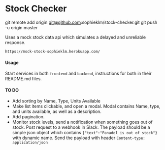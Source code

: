 # Stock Checker

git remote add origin git@github.com:sophieklm/stock-checker.git
git push -u origin master

Uses a mock stock data api which simulates a delayed and unreliable response.

`https://mock-stock-sophieklm.herokuapp.com/`

#### Usage

Start services in both `frontend` and `backend`, instructions for both in their README.md files.

#### TO DO

- Add sorting by Name, Type, Units Available
- Make list items clickable, and open a modal. Modal contains Name, type, and units available, as well as a description.
- Add pagination.
- Monitor stock levels, send a notification when something goes out of stock. Post request to a webhook in Slack. The payload should be a simple json object which contains `{"text":"Panadol is out of stock"}` with dynamic name. Send the payload with header `Content-type: application/json`
